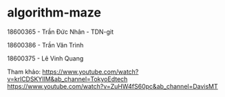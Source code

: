 # algorithm-maze
18600365 - Trần Đức Nhân - TDN-git

18600386 - Trần Văn Trình

18600375 - Lê Vinh Quang


Tham khảo:
https://www.youtube.com/watch?v=krlCDSKYllM&ab_channel=TokyoEdtech
https://www.youtube.com/watch?v=ZuHW4fS60pc&ab_channel=DavisMT
